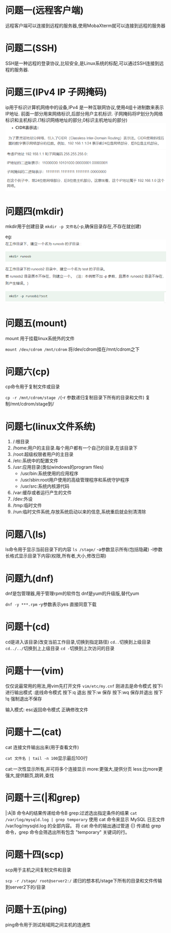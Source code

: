# 问题一(远程客户端)

远程客户端可以连接到远程的服务器,使用MobaXterm就可以连接到远程的服务器

# 问题二(SSH)

SSH是一种远程的登录协议,比较安全,是Linux系统的标配,可以通过SSH连接到远程的服务器.

# 问题三(IPv4 IP 子网掩码)

ip用于标识计算机网络中的设备,IPv4 是一种互联网协议,使用4组十进制数来表示IP地址.
前面一部分用来网络标识,后部分用户主机标识.
子网掩码将IP划分为网络标识和主机标识.(1标识网络地址的部分,0标识主机地址的部分)
![alt text](image-1.png)
![alt text](image.png)

# 问题四(mkdir)

mkdir用于创建目录
`mkdir -p 文件名`(-p,确保目录存在,不存在就创建)

eg:![alt text](image-2.png)

# 问题五(mount)

mount 用于挂载linux系统外的文件

`mount /dev/cdrom /mnt/cdrom`
将/dev/cdrom挂在/mnt/cdrom之下

# 问题六(cp)

cp命令用于复制文件或目录

`cp -r /mnt/cdrom/stage /`(-r 参数递归复制目录下所有的目录和文件)
复制/mnt/cdrom/stage到/

# 问题七(linux文件系统)

1. /:根目录
2. /home:用户的主目录.每个用户都有一个自己的目录,在该目录下
3. /root:超级权限者用户的主目录
4. /etc:系统中的配置文件
5. /usr:应用目录(类似windows的program files)
    * /usr/bin:系统使用的应用程序
    * /usr/sbin:root用户使用的高级管理程序和系统守护程序
    * /usr/src:系统内核源代码
6. /var:缓存或者运行产生的文件
7. /dev:外设
8. /tmp:临时文件
9. /run:临时文件系统,存放系统启动以来的信息,系统重启就会别清清除

# 问题八(ls)

ls命令用于显示当前目录下的内容
`ls /stage/`
-a参数显示所有(包括隐藏)
-l参数长格式显示目录下内容(权限,所有者,大小,修改日期)

# 问题九(dnf)

dnf是包管理器,用于管理rpm的软件包
dnf是yum的升级版,替代yum

`dnf -y ***.rpm`
-y参数表示yes 直接同意下载

# 问题十(cd)

cd是进入该目录(改变当前工作目录,切换到指定路径)
`cd..`切换到上级目录
`cd../../`切换到上上级目录
`cd -`切换到上次访问的目录

# 问题十一(vim)

仅仅说最常用的用法,用vim先打开文件
`vim/etc/my.cnf`
刚进去是命令模式
按下i进行输出模式
:底线命令模式
按下:q 退出
按下:w 保存
按下:wq 保存并退出
按下 !q 强制退出不保存

输入模式:
esc返回命令模式
正确修改文件

# 问题十二(cat)

cat 连接文件输出出来(用于查看文件)

`cat 文件名 | tail -n 100`显示最后100行

cat:一次性显示所有,并可将多个连接显示
more:更强大,提供分页
less:比more更强大,提供翻页,跳转,查找

# 问题十三(|和grep)

|:A|B 命令A的结果传递给命令B
grep:过滤选出指定条件的结果
`cat /var/log/mysqld.log | grep temporary`
使用 cat 命令来显示 MySQL 日志文件 /var/log/mysqld.log 的全部内容。
将 cat 命令的输出通过管道 (|) 传递给 grep 命令，grep 命令会筛选出所有包含 "temporary" 关键词的行。

# 问题十四(scp)
scp用于主机之间复制文件和目录

`scp -r /stage/ root@server2:/`
递归的想本机/stage下所有的目录和文件传输到server2下的/目录

# 问题十五(ping)

ping命令用于测试局域网之间主机的连通性